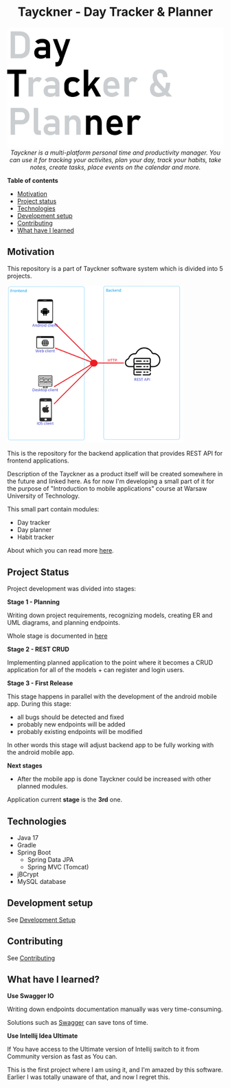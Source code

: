 <h1 align="center">Tayckner - Day Tracker & Planner</h1>

<p align="center">
  <img src="docs/img/readme/logo.png"/>
  <br>
  <i>Tayckner is a multi-platform personal time and productivity manager. You can use it for tracking your activites, plan your day, track your habits, take notes, create tasks, place events on the calendar and more. </i>
  <br>
</p>

**Table of contents**

- [Motivation](#motivation)
- [Project status](#project-status)
- [Technologies](#technologies)
- [Development setup](#development-setup)
- [Contributing](#contributing)
- [What have I learned](#what-have-i-learned)

## Motivation

This repository is a part of Tayckner software system which is divided into 5 projects.

<img src="docs/img/readme/apps.png" style="zoom:40%;" />

This is the repository for the backend application that provides REST API for frontend applications.

Description of the Tayckner as a product itself will be created somewhere in the future and linked here. As for now I'm developing a small part of it for the purpose of "Introduction to mobile applications" course at Warsaw University of Technology. 

This small part contain modules:

- Day tracker
- Day planner
- Habit tracker

About which you can read more [here](docs/planning/text_description.md).

## Project Status

Project development was divided into stages:

**Stage 1 - Planning**

Writing down project requirements, recognizing models, creating ER and UML diagrams, and planning endpoints.

Whole stage is documented in [here](docs/planning)

**Stage 2 - REST CRUD**

Implementing planned application to the point where it becomes a CRUD application for all of the models + can register and login users.

**Stage 3 - First Release**

This stage happens in parallel with the development of the android mobile app. During this stage:

- all bugs should be detected and fixed
- probably new endpoints will be added 
- probably existing endpoints will be modified

In other words this stage will adjust backend app to be fully working with the android mobile app.

**Next stages**
- After the mobile app is done Tayckner could be increased with other planned modules.

Application current **stage** is the **3rd** one.

## Technologies

- Java 17
- Gradle
- Spring Boot
  - Spring Data JPA
  - Spring MVC (Tomcat)
- jBCrypt
- MySQL database

## Development setup

See [Development Setup](docs/development_setup.md)

## Contributing

See [Contributing](docs/contributing.md)

## What have I learned?

**Use Swagger IO**

Writing down endpoints documentation manually was very time-consuming.

Solutions such as [Swagger](https://swagger.io) can save tons of time.

**Use Intellij Idea Ultimate**

If You have access to the Ultimate version of Intellij switch to it from Community version as fast as You can.

This is the first project where I am using it, and I'm amazed by this software. Earlier I was totally unaware of that, and now I regret this.

